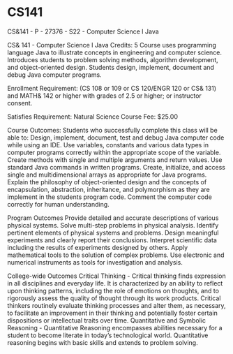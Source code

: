 # CS141
CS&amp;141 - P - 27376 - S22 - Computer Science I Java


CS& 141 - Computer Science I Java
Credits: 5
Course uses programming language Java to illustrate concepts in engineering and computer science. Introduces students to problem solving methods, algorithm development, and object-oriented design. Students design, implement, document and debug Java computer programs.

Enrollment Requirement: (CS 108 or 109 or CS 120/ENGR 120 or CS& 131) and MATH& 142 or higher with grades of 2.5 or higher; or instructor consent.

Satisfies Requirement: Natural Science
Course Fee: $25.00

Course Outcomes:
Students who successfully complete this class will be able to:
​Design, implement, document, test and debug Java computer code while using an IDE.
Use variables, constants and various data types in computer programs correctly within the appropriate scope of the variable.
Create methods with single and multiple arguments and return values.
Use standard Java commands in written programs.
Create, initialize, and access single and multidimensional arrays as appropriate for Java programs.
Explain the philosophy of object-oriented design and the concepts of encapsulation, abstraction, inheritance, and polymorphism as they are implement in the students program code.
Comment the computer code correctly for human understanding.

Program Outcomes
Provide detailed and accurate descriptions of various physical systems.
Solve multi-step problems in physical analysis.
Identify pertinent elements of physical systems and problems.
Design meaningful experiments and clearly report their conclusions.
Interpret scientific data including the results of experiments designed by others.
Apply mathematical tools to the solution of complex problems.
Use electronic and numerical instruments as tools for investigation and analysis.


College-wide Outcomes
Critical Thinking - Critical thinking finds expression in all disciplines and everyday life. It is characterized by an ability to reflect upon thinking patterns, including the role of emotions on thoughts, and to rigorously assess the quality of thought through its work products. Critical thinkers routinely evaluate thinking processes and alter them, as necessary, to facilitate an improvement in their thinking and potentially foster certain dispositions or intellectual traits over time.
Quantitative and Symbolic Reasoning - Quantitative Reasoning encompasses abilities necessary for a student to become literate in today’s technological world. Quantitative reasoning begins with basic skills and extends to problem solving.
